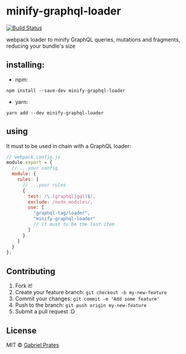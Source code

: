 # minify-graphql-loader

[![Build Status](https://travis-ci.org/gabsprates/minify-graphql-loader.svg?branch=master)](https://travis-ci.org/gabsprates/minify-graphql-loader)

webpack loader to minify GraphQL queries, mutations and fragments, reducing your bundle's size

## installing:

- npm:

```
npm install --save-dev minify-graphql-loader
```

- yarn:

```
yarn add --dev minify-graphql-loader
```

## using

It must to be used in chain with a GraphQL loader:

```javascript
// webpack.config.js
module.export = {
  // ...your config
  module: {
    rules: [
      // ...your rules
      {
        test: /\.(graphql|gql)$/,
        exclude: /node_modules/,
        use: [
          "graphql-tag/loader",
          "minify-graphql-loader"
          // it must to be the last item
        ]
      }
    ]
  }
};
```

## Contributing

1. Fork it!
2. Create your feature branch: `git checkout -b my-new-feature`
3. Commit your changes: `git commit -m 'Add some feature'`
4. Push to the branch: `git push origin my-new-feature`
5. Submit a pull request :D

## License

MIT © [Gabriel Prates](http://gabrielprates.com)
